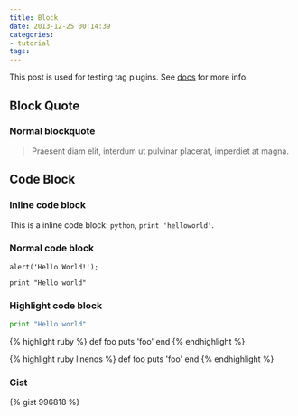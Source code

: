 ```yaml
---
title: Block
date: 2013-12-25 00:14:39
categories:
- tutorial
tags:
---
```


This post is used for testing tag plugins. See [docs](http://zespia.tw/hexo/docs/tag-plugins.html) for more info.

## Block Quote

### Normal blockquote

> Praesent diam elit, interdum ut pulvinar placerat, imperdiet at magna.

## Code Block

### Inline code block

This is a inline code block: `python`, `print 'helloworld'`.

### Normal code block

```
alert('Hello World!');
```

    print "Hello world"

### Highlight code block

```python
print "Hello world"
```

{% highlight ruby %}
def foo
  puts 'foo'
end
{% endhighlight %}

{% highlight ruby linenos %}
def foo
  puts 'foo'
end
{% endhighlight %}

### Gist

{% gist 996818 %}
